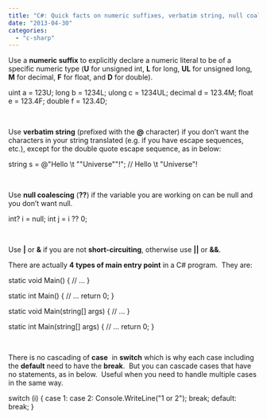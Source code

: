 ```yaml
---
title: "C#: Quick facts on numeric suffixes, verbatim string, null coalescing, short-circuiting, main entry point, fall through switch-case"
date: "2013-04-30"
categories: 
  - "c-sharp"
---
```


Use a **numeric suffix** to explicitly declare a numeric literal to be of a specific numeric type (**U** for unsigned int, **L** for long, **UL** for unsigned long, **M** for decimal, **F** for float, and **D** for double).

uint a = 123U;
long b = 1234L;
ulong c = 1234UL;
decimal d = 123.4M;
float e = 123.4F;
double f = 123.4D;

 

Use **verbatim string** (prefixed with the **@** character) if you don’t want the characters in your string translated (e.g. if you have escape sequences, etc.), except for the double quote escape sequence, as in below:

string s = @"Hello \\t ""Universe""!"; // Hello \\t "Universe"! 

 

Use **null coalescing** (**??**) if the variable you are working on can be null and you don’t want null.

int? i = null;
int j = i ?? 0;

 

Use **|** or **&** if you are not **short-circuiting**, otherwise use **||** or **&&**.  

There are actually **4 types of main entry point** in a C# program.  They are:

static void Main()
{
    // ...
}
    
static int Main()
{ 
    // ... 
    return 0; 
} 
    
static void Main(string\[\] args) 
{ 
    // ... 
} 
    
static int Main(string\[\] args) 
{ 
    // ... 
    return 0; 
}

 

There is no cascading of **case**  in **switch** which is why each case including the **default** need to have the **break**.  But you can cascade cases that have no statements, as in below.  Useful when you need to handle multiple cases in the same way.

switch (i)
{
    case 1:
    case 2:
        Console.WriteLine("1 or 2");
        break;
    default:
        break;
}
